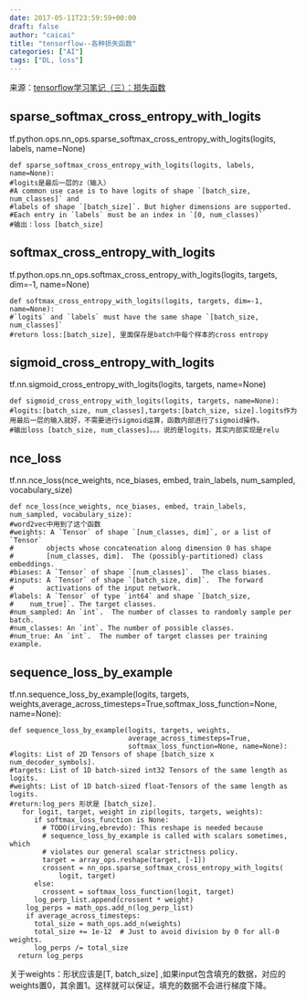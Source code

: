 ```yaml
---
date: 2017-05-11T23:59:59+00:00
draft: false
author: "caicai"
title: "tensorflow--各种损失函数"
categories: ["AI"]
tags: ["DL, loss"] 
---
```


来源：[tensorflow学习笔记（三）：损失函数](http://blog.csdn.net/u012436149/article/details/52874718)
## sparse_softmax_cross_entropy_with_logits ##
tf.python.ops.nn_ops.sparse_softmax_cross_entropy_with_logits(logits, labels, name=None)
```
def sparse_softmax_cross_entropy_with_logits(logits, labels, name=None):
#logits是最后一层的z（输入）
#A common use case is to have logits of shape `[batch_size, num_classes]` and
#labels of shape `[batch_size]`. But higher dimensions are supported.
#Each entry in `labels` must be an index in `[0, num_classes)`
#输出：loss [batch_size]
```
## softmax_cross_entropy_with_logits ##
tf.python.ops.nn_ops.softmax_cross_entropy_with_logits(logits, targets, dim=-1, name=None)
```
def softmax_cross_entropy_with_logits(logits, targets, dim=-1, name=None):
#`logits` and `labels` must have the same shape `[batch_size, num_classes]`
#return loss:[batch_size], 里面保存是batch中每个样本的cross entropy
```
## sigmoid_cross_entropy_with_logits ##
tf.nn.sigmoid_cross_entropy_with_logits(logits, targets, name=None)
```
def sigmoid_cross_entropy_with_logits(logits, targets, name=None):
#logits:[batch_size, num_classes],targets:[batch_size, size].logits作为用最后一层的输入就好，不需要进行sigmoid运算，函数内部进行了sigmoid操作。
#输出loss [batch_size, num_classes]。。。说的是logits，其实内部实现是relu
```
## nce_loss ##
tf.nn.nce_loss(nce_weights, nce_biases, embed, train_labels, num_sampled, vocabulary_size)
```
def nce_loss(nce_weights, nce_biases, embed, train_labels, num_sampled, vocabulary_size):
#word2vec中用到了这个函数
#weights: A `Tensor` of shape `[num_classes, dim]`, or a list of `Tensor`
#        objects whose concatenation along dimension 0 has shape
#        [num_classes, dim].  The (possibly-partitioned) class embeddings.
#biases: A `Tensor` of shape `[num_classes]`.  The class biases.
#inputs: A `Tensor` of shape `[batch_size, dim]`.  The forward
#        activations of the input network.
#labels: A `Tensor` of type `int64` and shape `[batch_size,
#    num_true]`. The target classes.
#num_sampled: An `int`.  The number of classes to randomly sample per batch.
#num_classes: An `int`. The number of possible classes.
#num_true: An `int`.  The number of target classes per training example.
```
## sequence_loss_by_example ##
tf.nn.sequence_loss_by_example(logits, targets, weights,average_across_timesteps=True,softmax_loss_function=None, name=None):
```
def sequence_loss_by_example(logits, targets, weights,
                             average_across_timesteps=True,
                             softmax_loss_function=None, name=None):
#logits: List of 2D Tensors of shape [batch_size x num_decoder_symbols].
#targets: List of 1D batch-sized int32 Tensors of the same length as logits.
#weights: List of 1D batch-sized float-Tensors of the same length as logits.
#return:log_pers 形状是 [batch_size].
   for logit, target, weight in zip(logits, targets, weights):
      if softmax_loss_function is None:
        # TODO(irving,ebrevdo): This reshape is needed because
        # sequence_loss_by_example is called with scalars sometimes, which
        # violates our general scalar strictness policy.
        target = array_ops.reshape(target, [-1])
        crossent = nn_ops.sparse_softmax_cross_entropy_with_logits(
            logit, target)
      else:
        crossent = softmax_loss_function(logit, target)
      log_perp_list.append(crossent * weight)
    log_perps = math_ops.add_n(log_perp_list)
    if average_across_timesteps:
      total_size = math_ops.add_n(weights) 
      total_size += 1e-12  # Just to avoid division by 0 for all-0 weights.
      log_perps /= total_size
  return log_perps
```

关于weights：形状应该是[T, batch_size] ,如果input包含填充的数据，对应的weights置0，其余置1。这样就可以保证，填充的数据不会进行梯度下降。
